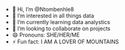 - 👋 Hi, I’m @Ntombenhle8
- 👀 I’m interested in all things data
- 🌱 I’m currently learning data analystics
- 💞️ I’m looking to collaborate on projects
- 😄 Pronouns: SHE/HER/ME
- ⚡ Fun fact: I AM A LOVER OF MOUNTAINS

<!---
Ntombenhle8/Ntombenhle8 is a ✨ special ✨ repository because its `README.md` (this file) appears on your GitHub profile.
You can click the Preview link to take a look at your changes.
--->
